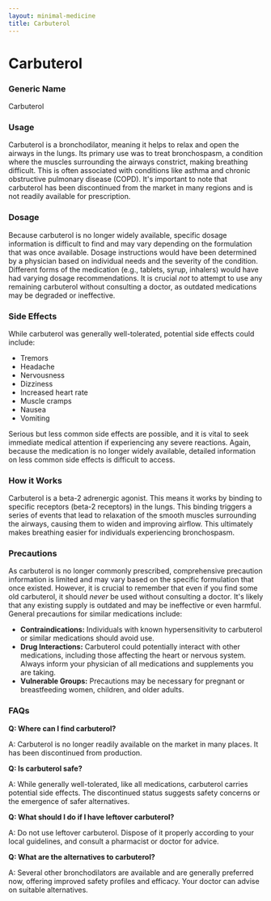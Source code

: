 ```yaml
---
layout: minimal-medicine
title: Carbuterol
---
```


# Carbuterol
### Generic Name
Carbuterol

### Usage
Carbuterol is a bronchodilator, meaning it helps to relax and open the airways in the lungs.  Its primary use was to treat bronchospasm, a condition where the muscles surrounding the airways constrict, making breathing difficult. This is often associated with conditions like asthma and chronic obstructive pulmonary disease (COPD).  It's important to note that carbuterol has been discontinued from the market in many regions and is not readily available for prescription.

### Dosage
Because carbuterol is no longer widely available, specific dosage information is difficult to find and may vary depending on the formulation that was once available.  Dosage instructions would have been determined by a physician based on individual needs and the severity of the condition.  Different forms of the medication (e.g., tablets, syrup, inhalers) would have had varying dosage recommendations.  It is crucial *not* to attempt to use any remaining carbuterol without consulting a doctor, as outdated medications may be degraded or ineffective.


### Side Effects
While carbuterol was generally well-tolerated, potential side effects could include:

* Tremors
* Headache
* Nervousness
* Dizziness
* Increased heart rate
* Muscle cramps
* Nausea
* Vomiting


Serious but less common side effects are possible, and it is vital to seek immediate medical attention if experiencing any severe reactions.  Again, because the medication is no longer widely available,  detailed information on less common side effects is difficult to access.

### How it Works
Carbuterol is a beta-2 adrenergic agonist. This means it works by binding to specific receptors (beta-2 receptors) in the lungs.  This binding triggers a series of events that lead to relaxation of the smooth muscles surrounding the airways, causing them to widen and improving airflow. This ultimately makes breathing easier for individuals experiencing bronchospasm.

### Precautions
As carbuterol is no longer commonly prescribed, comprehensive precaution information is limited and may vary based on the specific formulation that once existed.  However, it is crucial to remember that even if you find some old carbuterol, it should *never* be used without consulting a doctor.  It's likely that any existing supply is outdated and may be ineffective or even harmful.  General precautions for similar medications include:

* **Contraindications:**  Individuals with known hypersensitivity to carbuterol or similar medications should avoid use.
* **Drug Interactions:**  Carbuterol could potentially interact with other medications, including those affecting the heart or nervous system.  Always inform your physician of all medications and supplements you are taking.
* **Vulnerable Groups:**  Precautions may be necessary for pregnant or breastfeeding women, children, and older adults.


### FAQs

**Q: Where can I find carbuterol?**

A: Carbuterol is no longer readily available on the market in many places.  It has been discontinued from production.

**Q: Is carbuterol safe?**

A: While generally well-tolerated, like all medications, carbuterol carries potential side effects.  The discontinued status suggests safety concerns or the emergence of safer alternatives.

**Q: What should I do if I have leftover carbuterol?**

A: Do not use leftover carbuterol.  Dispose of it properly according to your local guidelines, and consult a pharmacist or doctor for advice.

**Q: What are the alternatives to carbuterol?**

A:  Several other bronchodilators are available and are generally preferred now, offering improved safety profiles and efficacy.  Your doctor can advise on suitable alternatives.
